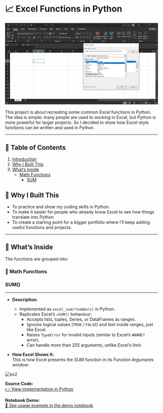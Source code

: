# 📈 **Excel Functions in Python**
![alt text](screenshot.png)


This project is about recreating some common Excel functions in Python. The idea is simple: many people are used to working in Excel, but Python is more powerful for larger projects.  So I decided to show how Excel-style functions can be written and used in Python.

---
## 📑 **Table of Contents**
1. [Introduction](#-excel-functions-in-python)  
2. [Why I Built This](#-why-i-built-this)  
3. [What’s Inside](#-whats-inside)  
    - [Math Functions](#-math-functions)
        - [SUM](#-sum)


## 🔹 **Why I Built This**
- To practice and show my coding skills in Python.  
- To make it easier for people who already know Excel to see how things translate into Python.  
- To create a starting point for a bigger portfolio where I’ll keep adding useful functions and projects.  

---

## 🔹 **What’s Inside**
The functions are grouped into:
### 🧮 **Math Functions**
###  **SUM()**
---

- **Description:**  
    - Implemented as `excel_sum(*numbers)` in Python.  
    - Replicates Excel’s `=SUM()` behaviour:  
        - Accepts lists, tuples, Series, or DataFrames as ranges.  
        - Ignores logical values (`TRUE` / `FALSE`) and text inside ranges, just like Excel.  
        - Raises `TypeError` for invalid inputs (similar to Excel’s `#NAME?` error).  
        - Can handle more than 255 arguments, unlike Excel’s limit.  



- **How Excel Shows It:**  
This is how Excel presents the SUM function in its *Function Arguments* window:  

<img width="710" height="367" alt="ex2" src="https://github.com/user-attachments/assets/74683919-7486-4f0c-be7d-ddf2771a6b8e" />

**Source Code:**  
[👉 View implementation in Python](excel_math_function.py#L1-L88)  



**Notebook Demo:**  
[📓 See usage example in the demo notebook](https://mybinder.org/v2/gh/Femiolajide/Excel-Fuctions-in-Python/HEAD?filepath=demo_notebook.ipynb
)  
